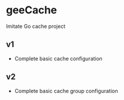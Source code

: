 # geeCache
Imitate Go cache project

## v1 
- Complete basic cache configuration

## v2
- Complete basic cache group configuration
